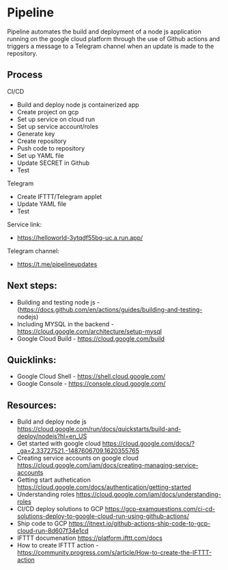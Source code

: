 # Pipeline

Pipeline automates the build and deployment of a node js application running on the google cloud platform through the use of Github actions and triggers a message to a Telegram channel when an update is made to the repository.

## Process 

CI/CD
- Build and deploy node js containerized app
- Create project on gcp
- Set up service on cloud run 
- Set up service account/roles 
- Generate key
- Create repository 
- Push code to repository
- Set up YAML file 
- Update SECRET in Github
- Test 

Telegram 
- Create IFTTT/Telegram applet 
- Update YAML file
- Test 

Service link:
- https://helloworld-3ytqdf55bq-uc.a.run.app/

Telegram channel:
- https://t.me/pipelineupdates

## Next steps:
- Building and testing node js - (https://docs.github.com/en/actions/guides/building-and-testing-
nodejs)
- Including MYSQL in the backend - https://cloud.google.com/architecture/setup-mysql
- Google Cloud Build - https://cloud.google.com/build

## Quicklinks: 
- Google Cloud Shell - https://shell.cloud.google.com/
- Google Console - https://console.cloud.google.com/

## Resources:
- Build and deploy node js https://cloud.google.com/run/docs/quickstarts/build-and-deploy/nodejs?hl=en_US
- Get started with google cloud https://cloud.google.com/docs/?_ga=2.33727521.-1487606709.1620355765
- Creating service accounts on google cloud https://cloud.google.com/iam/docs/creating-managing-service-accounts
- Getting start authetication https://cloud.google.com/docs/authentication/getting-started
- Understanding roles https://cloud.google.com/iam/docs/understanding-roles
- CI/CD deploy solutions to GCP https://gcp-examquestions.com/ci-cd-solutions-deploy-to-google-cloud-run-using-github-actions/
- Ship code to GCP https://itnext.io/github-actions-ship-code-to-gcp-cloud-run-8d607f34e1cd
- IFTTT documenation https://platform.ifttt.com/docs
- How to create IFTTT action - https://community.progress.com/s/article/How-to-create-the-IFTTT-action
